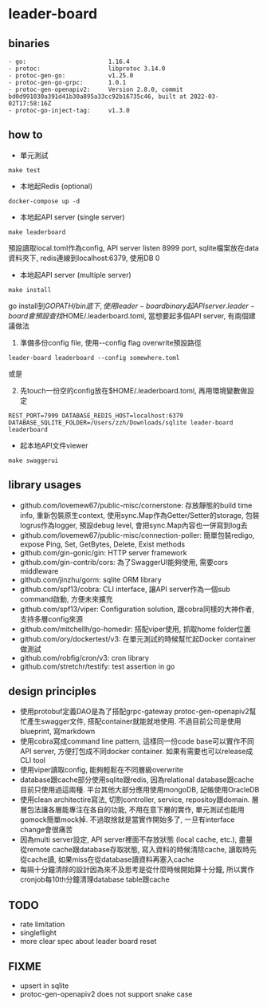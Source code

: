 # leader-board

## binaries

```
- go:                       1.16.4
- protoc: 					libprotoc 3.14.0
- protoc-gen-go:			v1.25.0
- protoc-gen-go-grpc:		1.0.1
- protoc-gen-openapiv2:     Version 2.8.0, commit bd0d991030a391d41b30a895a33cc92b16735c46, built at 2022-03-02T17:58:16Z
- protoc-go-inject-tag:		v1.3.0
```

## how to

- 單元測試
```
make test
```

- 本地起Redis (optional)
```
docker-compose up -d
```

- 本地起API server (single server)
```
make leaderboard
```
預設讀取local.toml作為config, API server listen 8999 port, sqlite檔案放在data資料夾下, redis連線到localhost:6379, 使用DB 0

- 本地起API server (multiple server)
```
make install
```
go install到$GOPATH/bin底下, 使用leader-board binary起API server. leader-board會預設查找$HOME/.leaderboard.toml, 當想要起多個API server, 有兩個建議做法

1. 準備多份config file, 使用--config flag overwrite預設路徑
```
leader-board leaderboard --config somewhere.toml
```

或是

2. 先touch一份空的config放在$HOME/.leaderboard.toml, 再用環境變數做設定
```
REST_PORT=7999 DATABASE_REDIS_HOST=localhost:6379 DATABASE_SQLITE_FOLDER=/Users/zzh/Downloads/sqlite leader-board leaderboard
```

- 起本地API文件viewer
```
make swaggerui
```

## library usages

- github.com/lovemew67/public-misc/cornerstone: 存放靜態的build time info, 重新包裝原生context, 使用sync.Map作為Getter/Setter的storage, 包裝logrus作為logger, 預設debug level, 會把sync.Map內容也一併寫到log去
- github.com/lovemew67/public-misc/connection-poller: 簡單包裝redigo, expose Ping, Set, GetBytes, Delete, Exist methods
- github.com/gin-gonic/gin: HTTP server framework
- github.com/gin-contrib/cors: 為了SwaggerUI能夠使用, 需要cors middleware
- github.com/jinzhu/gorm: sqlite ORM library
- github.com/spf13/cobra: CLI interface, 讓API server作為一個sub command啟動, 方便未來擴充
- github.com/spf13/viper: Configuration solution, 跟cobra同樣的大神作者, 支持多層config來源
- github.com/mitchellh/go-homedir: 搭配viper使用, 抓取home folder位置
- github.com/ory/dockertest/v3: 在單元測試的時候幫忙起Docker container做測試
- github.com/robfig/cron/v3: cron library
- github.com/stretchr/testify: test assertion in go

## design principles

- 使用protobuf定義DAO是為了搭配grpc-gateway protoc-gen-openapiv2幫忙產生swagger文件, 搭配container就能就地使用. 不過目前公司是使用blueprint, 寫markdown
- 使用cobra寫成command line pattern, 這樣同一份code base可以實作不同API server, 方便打包成不同docker container. 如果有需要也可以release成CLI tool
- 使用viper讀取config, 能夠輕鬆在不同層級overwrite
- database跟cache部分使用sqlite跟redis, 因為relational database跟cache目前只使用過這兩種. 平台其他大部分應用使用mongoDB, 記帳使用OracleDB
- 使用clean architectire寫法, 切割controller, service, repositoy跟domain. 層層包法讓各層能專注在各自的功能, 不用在意下層的實作, 單元測試也能用gomock簡單mock掉. 不過取捨就是當實作開始多了, 一旦有interface change會很痛苦
- 因為multi server設定, API server裡面不存放狀態 (local cache, etc.), 盡量從remote cache跟database存取狀態, 寫入資料的時候清除cache, 讀取時先從cache讀, 如果miss在從database讀資料再塞入cache
- 每隔十分鐘清除的設計因為來不及思考是從什麼時候開始算十分鐘, 所以實作cronjob每10th分鐘清理database table跟cache

## TODO
- rate limitation
- singleflight
- more clear spec about leader board reset

## FIXME
- upsert in sqlite
- protoc-gen-openapiv2 does not support snake case